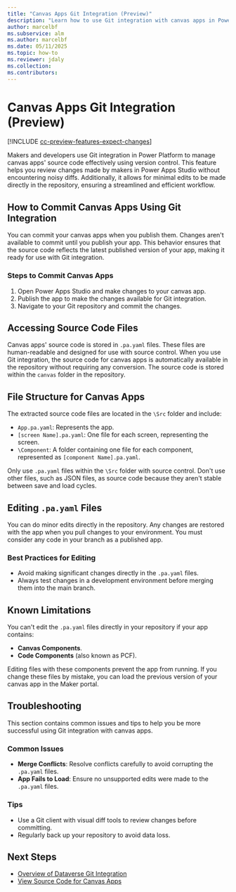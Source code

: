 ```yaml
---
title: "Canvas Apps Git Integration (Preview)"
description: "Learn how to use Git integration with canvas apps in Power Platform."
author: marcelbf
ms.subservice: alm
ms.author: marcelbf
ms.date: 05/11/2025
ms.topic: how-to
ms.reviewer: jdaly
ms.collection: 
ms.contributors:
---
```


# Canvas Apps Git Integration (Preview)

[!INCLUDE [cc-preview-features-expect-changes](../../includes/cc-preview-features-expect-changes.md)]

Makers and developers use Git integration in Power Platform to manage canvas apps' source code effectively using version control. This feature helps you review changes made by makers in Power Apps Studio without encountering noisy diffs. Additionally, it allows for minimal edits to be made directly in the repository, ensuring a streamlined and efficient workflow.

## How to Commit Canvas Apps Using Git Integration

You can commit your canvas apps when you publish them. Changes aren't available to commit until you publish your app. This behavior ensures that the source code reflects the latest published version of your app, making it ready for use with Git integration.

### Steps to Commit Canvas Apps

1. Open Power Apps Studio and make changes to your canvas app.
1. Publish the app to make the changes available for Git integration.
1. Navigate to your Git repository and commit the changes.

## Accessing Source Code Files

Canvas apps' source code is stored in `.pa.yaml` files.  These files are human-readable and designed for use with source control. When you use Git integration, the source code for canvas apps is automatically available in the repository without requiring any conversion. The source code is stored within the `canvas` folder in the repository.

## File Structure for Canvas Apps

The extracted source code files are located in the `\Src` folder and include:

- `App.pa.yaml`: Represents the app.
- `[screen Name].pa.yaml`: One file for each screen, representing the screen.
- `\Component`: A folder containing one file for each component, represented as `[component Name].pa.yaml`.

Only use `.pa.yaml` files within the `\Src` folder with source control. Don't use other files, such as JSON files, as source code because they aren't stable between save and load cycles.

## Editing `.pa.yaml` Files

You can do minor edits directly in the repository. Any changes are restored with the app when you pull changes to your environment. You must consider any code in your branch as a published app.

### Best Practices for Editing

- Avoid making significant changes directly in the `.pa.yaml` files.
- Always test changes in a development environment before merging them into the main branch.

## Known Limitations

You can't edit the `.pa.yaml` files directly in your repository if your app contains:

- **Canvas Components**.
- **Code Components** (also known as PCF).

Editing files with these components prevent the app from running. If you change these files by mistake, you can load the previous version of your canvas app in the Maker portal.

## Troubleshooting

This section contains common issues and tips to help you be more successful using Git integration with canvas apps.

### Common Issues

- **Merge Conflicts**: Resolve conflicts carefully to avoid corrupting the `.pa.yaml` files.
- **App Fails to Load**: Ensure no unsupported edits were made to the `.pa.yaml` files.

### Tips

- Use a Git client with visual diff tools to review changes before committing.
- Regularly back up your repository to avoid data loss.

## Next Steps

- [Overview of Dataverse Git Integration](./overview.md)
- [View Source Code for Canvas Apps](/power-apps/maker/canvas-apps/power-apps-yaml)

